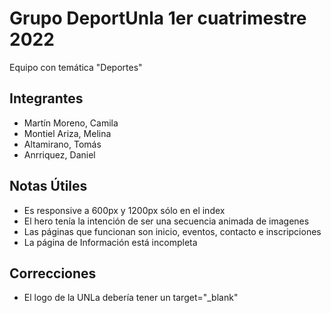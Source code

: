 # Grupo DeportUnla 1er cuatrimestre 2022
Equipo con temática "Deportes" 

## Integrantes
* Martín Moreno, Camila
* Montiel Ariza, Melina
* Altamirano, Tomás
* Anrriquez, Daniel

## Notas Útiles
* Es responsive a 600px y 1200px sólo en el index
* El hero tenía la intención de ser una secuencia animada de imagenes
* Las páginas que funcionan son inicio, eventos, contacto e inscripciones
* La página de Información está incompleta

## Correcciones
* El logo de la UNLa debería tener un target="_blank"
